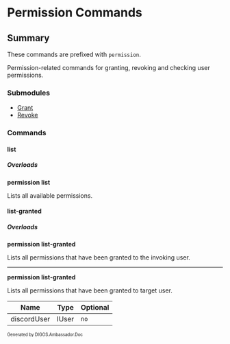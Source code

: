 ﻿Permission Commands
===================
## Summary
These commands are prefixed with `permission`. 

Permission-related commands for granting, revoking and checking user permissions.

### Submodules
* [Grant](permission_grant.md)
* [Revoke](permission_revoke.md)

### Commands
#### list
##### Overloads
**permission list**

Lists all available permissions.

#### list-granted
##### Overloads
**permission list-granted**

Lists all permissions that have been granted to the invoking user.

---

**permission list-granted**

Lists all permissions that have been granted to target user.

| Name | Type | Optional |
| --- | --- | --- |
| discordUser | IUser | `no` |

<sub><sup>Generated by DIGOS.Ambassador.Doc</sup></sub>